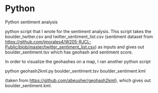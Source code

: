 # Python
Python sentiment analysis 

python script that I wrote for the sentiment analysis. This script takes the boulder_twitter.csv and twitter_sentiment_list.csv (sentiment dataset from https://github.com/jmorales4/W205-RJCL-Public/blob/master/twitter_sentiment_list.csv) as inputs and gives out boulder_sentiment.tsv which has geohash and sentiment score.

In order to visualize the geohashes on a map, I ran another python script

python geohash2kml.py boulder_sentiment.tsv boulder_sentiment.kml

(taken from https://github.com/abeusher/geohash2kml), which gives out boulder_sentiment.kml.

